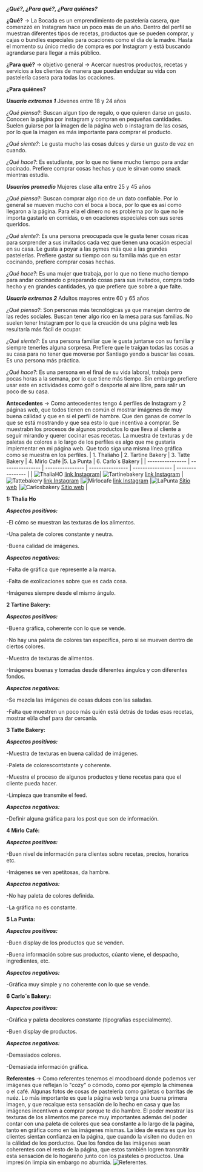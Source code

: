  ___¿Qué?, ¿Para qué?, ¿Para quiénes?___

__¿Qué?__ → La Bocada es un emprendimiento de pastelería casera, que comenzzó en Instagram hace un poco más de un año. Dentro del perfil se muestran diferentes tipos de recetas, productos que se pueden comprar, y cajas o bundles especiales para ocaciones como el día de la madre. Hasta el momento su único medio de compra es por Instagram y está buscando agrandarse para llegar a más público. 

__¿Para qué?__ → objetivo general → Acercar nuestros productos, recetas y servicios a los clientes de manera que puedan endulzar su vida con pastelería casera para todas las ocaciones.

__¿Para quiénes?__ 

___Usuario extremos 1___ Jóvenes entre 18 y 24 años 

_¿Qué piensa?_: Buscan algun tipo de regalo, o que quieren darse un gusto. Conocen la página por instagram y compran en pequeñas cantidades. Suelen guiarse por la imagen de la página web o instagram de las cosas, por lo que la imagen es más importante para comprar el producto.

_¿Qué siente?_: Le gusta mucho las cosas dulces y darse un gusto de vez en cuando. 

_¿Qué hace?_: Es estudiante, por lo que no tiene mucho tiempo para andar cocinado. Prefiere comprar cosas hechas y que le sirvan como snack mientras estudia. 

___Usuarios promedio___  Mujeres clase alta entre 25 y 45 años 

_¿Qué piensa?_: Buscan comprar algo rico de un dato confiable. Por lo general se mueven mucho con el boca a boca, por lo que es así como llegaron a la página. Para ella el dinero no es problema por lo que no le importa gastarlo en comidas, o en ocaciones especiales con sus seres queridos. 

_¿Qué siente?_: Es una persona preocupada que le gusta tener cosas ricas para sorprender a sus invitados cada vez que tienen una ocasión especial en su casa. Le gusta a poyar a las pymes más que a las grandes pastelerías. Prefiere gastar su tiempo con su familia más que en estar cocinando, prefiere comprar cosas hechas. 

_¿Qué hace?_: Es una mujer que trabaja, por lo que no tiene mucho tiempo para andar cocinando o preparando cosas para sus invitados, compra todo hecho y en grandes cantidades, ya que prefiere que sobre a que falte. 

___Usuario extremos 2___ Adultos mayores entre 60 y 65 años

_¿Qué piensa?_: Son personas más tecnológicas ya que manejan dentro de las redes sociales. Buscan tener algo rico en la mesa para sus familias. No suelen tener Instagram por lo que la creación de una página web les resultaría más fácil de ocupar.  

_¿Qué siente?_: Es una persona familiar que le gusta juntarse con su familia y siempre tenerles alguna sorpresa. Prefiere que le traigan todas las cosas a su casa para no tener que moverse por Santiago yendo a buscar las cosas. Es una persona más práctica. 

_¿Qué hace?_: Es una persona en el final de su vida laboral, trabaja pero pocas horas a la semana, por lo que tiene más tiempo. Sin embargo prefiere usar este en actividades como golf o desporte al aire libre, para salir un poco de su casa.



 __Antecedentes__ → Como antecedentes tengo 4 perfiles de Instagram y 2 páginas web, que todos tienen en común el mostrar imágenes de muy buena cálidad y que en sí el perfil de hambre. Que den ganas de comer lo que se está mostrando y que sea esto lo que incentiva a comprar. Se muestrabn los procesos de algunos productos lo que lleva al cliente a seguir mirando y querer cocinar esas recetas.  La muestra de texturas y de paletas de colores a lo largo de los perfiles es algo que me gustaría implementar en mi página web. Que todo siga una misma línea gráfica como se muestra en los perfiles. 
 | 1. Thaliaho | 2. Tartine Bakery | 3. Tatte Bakery | 4. Mirlo Café |5. La Punta | 6. Carlo´s Bakery |
| ---------------- | ---------------- | ---------------- | ---------------- | ---------------- | ---------------- |
|  ![ThaliaHO](/images/1.PNG) [link Instagram](https://www.instagram.com/thaliaho/?hl=en)|  ![Tartinebakery](/images/2.PNG) [link Instagram](https://www.instagram.com/tartinebakery/?hl=en)  |  ![Tattebakery](/images/3.PNG) [link Instagram](https://www.instagram.com/tattebakery/?hl=en)    |![Mirlocafe](/images/4.PNG) [link Instagram](https://www.instagram.com/mirlocafe/?hl=en)   |![LaPunta](/images/5.PNG) [Sitio web](https://comidaslapunta.cl/)    |![Carlosbakery](/images/6.PNG) [Sitio web](https://www.carlosbakery.com/)    |
 
__1: Thalia Ho__

___Aspectos positivos:___ 

-El cómo se muestran las texturas de los alimentos.

-Una paleta de colores constante y neutra.

-Buena calidad de imágenes.

___Aspectos negativos:___

-Falta de gráfica que represente a la marca.

-Falta de exolicaciones sobre que es cada cosa.

-Imágenes siempre desde el mismo ángulo.



__2 Tartine Bakery:__

___Aspectos positivos:___

-Buena gráfica, coherente con lo que se vende.

-No hay una paleta de colores tan específica, pero si se mueven dentro de ciertos colores.

-Muestra de texturas de alimentos.

-Imágenes buenas y tomadas desde diferentes ángulos y con diferentes fondos.

___Aspectos negativos:___

-Se mezcla las imágenes de cosas dulces con las saladas.

-Falta que muestren un poco más quién está detrás de todas esas recetas, mostrar el/la chef para dar cercanía. 



__3 Tatte Bakery:__

___Aspectos positivos:___

-Muestra de texturas en buena calidad de imágenes.

-Paleta de colorescontstante y coherente.

-Muestra el proceso de algunos productos y tiene recetas para que el cliente pueda hacer.

-Limpieza que transmite el feed.

___Aspectos negativos:___

-Definir alguna gráfica para los post que son de información.



__4 Mirlo Café:__

___Aspectos positivos:___

-Buen nivel de información para clientes sobre recetas, precios, horarios etc. 

-Imágenes se ven apetitosas, da hambre.

___Aspectos negativos:___

-No hay paleta de colores definida.

-La gráfica no es constante.



__5 La Punta:__

___Aspectos positivos:___

-Buen display de los productos que se venden.

-Buena información sobre sus productos, cúanto viene, el despacho, ingredientes, etc.

___Aspectos negativos:___

-Gráfica muy simple y no coherente con lo que se vende.



__6 Carlo´s Bakery:__

___Aspectos positivos:___

-Gráfica y paleta decolores constante (tipografías especialmente).

-Buen display de productos.

___Aspectos negativos:___

-Demasiados colores.

-Demasiada información gráfica.


__Referentes__ → Como referentes tenemos el moodboard donde podemos ver imágenes que reflejan lo "cozy" o cómodo, como por ejemplo la chimenea o el café. Algunas fotos de cosas de pastelería como galletas o barritas de nuéz. Lo más importante es que la página web tenga una buena primera imagen, y que recalque esta sensación de lo hecho en casa y que las imágenes incentiven a comprar porque te dio hambre. El poder mostrar las texturas de los alimentos me parece muy importantes además del poder contar con una paleta de colores que sea constante a lo largo de la página, tanto en gráfica como en las imágenes mismas. La idea de essta es que los clientes sientan confianza en la página, que cuando la visiten no duden en la cálidad de los porductos. Que los fondos de las imágenes sean coherentes con el resto de la página, que estos también logren transmitir esta sensación de lo hogareño junto con los pasteles o productos. Una impresión limpia sin embargo no aburrida.
![Referentes.](/images/moodboard1.png) 
